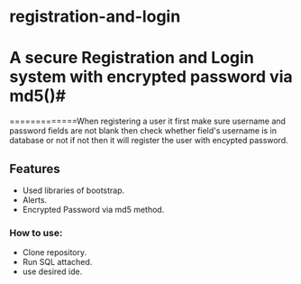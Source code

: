 # registration-and-login

# A secure Registration and Login system with encrypted password via md5()#

=============When registering a user it first make sure username and password fields are not blank then check whether field's username is in database or not if not then it will register the user with encypted password.

 ## Features ##
 
 * Used libraries of bootstrap.
 * Alerts.
 * Encrypted Password via md5 method.
 
 ### How to use: ###
 
 * Clone repository.
 * Run SQL attached.
 * use desired ide.
